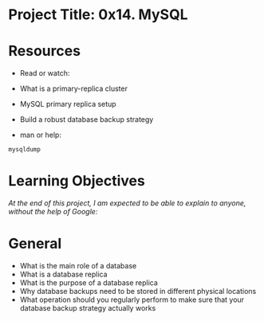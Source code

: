 # Project Title: 0x14. MySQL
# Resources
- Read or watch:

- What is a primary-replica cluster
- MySQL primary replica setup
- Build a robust database backup strategy
- man or help:

`mysqldump`
# Learning Objectives
*At the end of this project, I am expected to be able to explain to anyone, without the help of Google:*

# General
- What is the main role of a database
- What is a database replica
- What is the purpose of a database replica
- Why database backups need to be stored in different physical locations
- What operation should you regularly perform to make sure that your database backup strategy actually works
